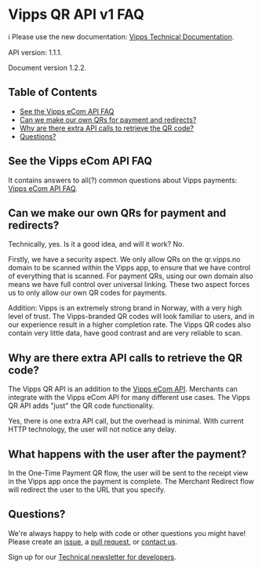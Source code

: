 <!-- START_METADATA
---
title: FAQ
sidebar_position: 45
---
END_METADATA -->

# Vipps QR API v1 FAQ

<!-- START_COMMENT -->

ℹ️ Please use the new documentation:
[Vipps Technical Documentation](https://vippsas.github.io/vipps-developer-docs/).

<!-- END_COMMENT -->

API version: 1.1.1.

Document version 1.2.2.

<!-- START_TOC -->

## Table of Contents

* [See the Vipps eCom API FAQ](#see-the-vipps-ecom-api-faq)
* [Can we make our own QRs for payment and redirects?](#can-we-make-our-own-qrs-for-payment-and-redirects)
* [Why are there extra API calls to retrieve the QR code?](#why-are-there-extra-api-calls-to-retrieve-the-qr-code)
* [Questions?](#questions)

<!-- END_TOC -->

## See the Vipps eCom API FAQ

It contains answers to all(?) common questions about Vipps payments:
[Vipps eCom API FAQ](https://github.com/vippsas/vipps-ecom-api/blob/master/vipps-ecom-api-faq.md).

## Can we make our own QRs for payment and redirects?

Technically, yes. Is it a good idea, and will it work? No.

Firstly, we have a security aspect. We only allow QRs on the qr.vipps.no domain to be scanned within the Vipps app, to ensure that we have control of everything that is scanned. For payment QRs, using our own domain also means we have full control over universal linking. These two aspect forces us to only allow our own QR codes for payments.

Addition: Vipps is an extremely strong brand in Norway, with a very high level of
trust. The Vipps-branded QR codes will look familiar to users, and in our
experience result in a higher completion rate. The Vipps QR codes also contain very little data, have good contrast and are very reliable to scan.

## Why are there extra API calls to retrieve the QR code?

The Vipps QR API is an addition to the
[Vipps eCom API](https://github.com/vippsas/vipps-ecom-api).
Merchants can integrate with the Vipps eCom API for many different use cases.
The Vipps QR API adds "just" the QR code functionality.

Yes, there is one extra API call, but the overhead is minimal.
With current HTTP technology, the user will not notice any delay.

## What happens with the user after the payment?

In the One-Time Payment QR flow, the user will be sent to the receipt view in the Vipps app once the payment is complete. The Merchant Redirect flow will redirect the user to the URL that you specify.

## Questions?

We're always happy to help with code or other questions you might have!
Please create an [issue](https://github.com/vippsas/vipps-qr-api/issues),
a [pull request](https://github.com/vippsas/vipps-qr-api/pulls),
or [contact us](https://github.com/vippsas/vipps-developers/blob/master/contact.md).

Sign up for our [Technical newsletter for developers](https://github.com/vippsas/vipps-developers/tree/master/newsletters).

